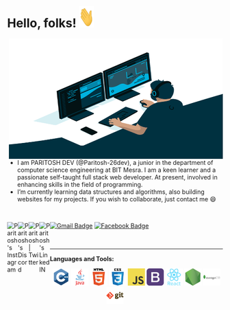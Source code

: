 # Hello, folks! <img src="wave.gif" width="35px" height="50"> 
<img align="right" alt="GIF" src="code.gif" width="500" height="280" />

- I am PARITOSH DEV (@Paritosh-26dev), a junior in the department of computer science engineering at BIT Mesra. I am a keen learner and a passionate self-taught full stack web developer. At present, involved in enhancing skills in the field of programming.
- I’m currently learning data structures and algorithms, also building websites for my projects. If you wish to collaborate, just contact me 😄
 <br />

   [![Gmail Badge](https://img.shields.io/badge/-P_Dev-c14438?style=flat-square&logo=Gmail&logoColor=white&link=mailto:paritoshdev26@gmail.com)](mailto:paritoshdev26@gmail.com)
   [![Facebook Badge](https://img.shields.io/badge/-P_Dev-036be4?style=flat-square&logo=Facebook&logoColor=white&link=https://www.facebook.com/profile.php?id=100022118525351)](https://www.facebook.com/paritosh.dev.31/)
<a href="https://instagram.com/paritosh_26dev">
  <img align="left" alt="Paritosh's Instagram" width="25px" src="https://raw.githubusercontent.com/hussainweb/hussainweb/main/icons/instagram.png" />
</a>
<a href="https://discordapp.com/users/Pari_tosh#7889">
  <img align="left" alt="Paritosh's Discord" width="25px" src="https://raw.githubusercontent.com/peterthehan/peterthehan/master/assets/discord.svg" />
</a>
<a href="https://twitter.com/paritosh_dev">
  <img align="left" alt="Paritosh | Twitter" width="25px" src="https://raw.githubusercontent.com/peterthehan/peterthehan/master/assets/twitter.svg" />
</a>
<a href="https://www.linkedin.com/in/paritosh-dev-05254b204/">
  <img align="left" alt="Paritosh's LinkedIN" width="25px" src="https://raw.githubusercontent.com/peterthehan/peterthehan/master/assets/linkedin.svg" />
</a>

<br />

 ---
**Languages and Tools:**

<p align="center">

  <div align="center">
  <code><img height="40" src="https://raw.githubusercontent.com/github/explore/80688e429a7d4ef2fca1e82350fe8e3517d3494d/topics/cpp/cpp.png"></code>
  <code><img height="40" src="https://raw.githubusercontent.com/devicons/devicon/master/icons/java/java-original-wordmark.svg"></code>
  <code><img height="40" src="https://raw.githubusercontent.com/github/explore/80688e429a7d4ef2fca1e82350fe8e3517d3494d/topics/html/html.png"></code>
  <code><img height="40" src="https://raw.githubusercontent.com/github/explore/80688e429a7d4ef2fca1e82350fe8e3517d3494d/topics/css/css.png"></code>
  <code><img height="40" src="https://raw.githubusercontent.com/github/explore/80688e429a7d4ef2fca1e82350fe8e3517d3494d/topics/javascript/javascript.png"></code>  
  <code><img height="40" src="https://raw.githubusercontent.com/github/explore/80688e429a7d4ef2fca1e82350fe8e3517d3494d/topics/bootstrap/bootstrap.png"></code>  
  <code><img height="40" src="https://raw.githubusercontent.com/devicons/devicon/master/icons/react/react-original-wordmark.svg"></code>
  <code><img height="40" src="https://raw.githubusercontent.com/github/explore/80688e429a7d4ef2fca1e82350fe8e3517d3494d/topics/nodejs/nodejs.png"></code>
  <code><img height="40" src="https://raw.githubusercontent.com/github/explore/80688e429a7d4ef2fca1e82350fe8e3517d3494d/topics/mongodb/mongodb.png"></code>  
  <code><img height="40" src="https://raw.githubusercontent.com/github/explore/80688e429a7d4ef2fca1e82350fe8e3517d3494d/topics/git/git.png"></code>
  </div>
  
  </p>

<!---
Paritosh-26dev/Paritosh-26dev is a ✨ special ✨ repository because its `README.md` (this file) appears on your GitHub profile.
You can click the Preview link to take a look at your changes.
--->
